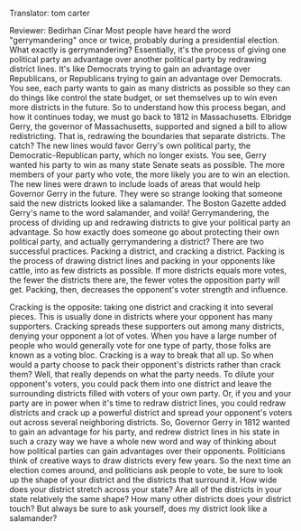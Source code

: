

Translator: tom carter

Reviewer: Bedirhan Cinar
Most people have heard the word &quot;gerrymandering&quot; once or twice,
probably during a presidential election.
What exactly is gerrymandering?
Essentially, it&#39;s the process of giving one political party an advantage over another political party
by redrawing district lines.
It&#39;s like Democrats trying to gain an advantage over Republicans,
or Republicans trying to gain an advantage over Democrats.
You see, each party wants to gain as many districts as possible
so they can do things like control the state budget,
or set themselves up to win even more districts in the future.
So to understand how this process began, and how it continues today,
we must go back to 1812 in Massachusetts. 
Elbridge Gerry, the governor of Massachusetts, supported and signed a bill to allow redistricting.
That is, redrawing the boundaries that separate districts.
The catch? The new lines would favor Gerry&#39;s own political party,
the Democratic-Republican party, which no longer exists.
You see, Gerry wanted his party to win as many state Senate seats as possible.
The more members of your party who vote, the more likely you are to win an election.
The new lines were drawn to include loads of areas that would help Governor Gerry in the future.
They were so strange looking that someone said the new districts looked like a salamander.
The Boston Gazette added Gerry&#39;s name to the word salamander,
and voilà! Gerrymandering,
the process of dividing up and redrawing districts to give your political party an advantage.
So how exactly does someone go about protecting their own political party,
and actually gerrymandering a district?
There are two successful practices.
Packing a district,
and cracking a district.
Packing is the process of drawing district lines and packing in your opponents like cattle,
into as few districts as possible.
If more districts equals more votes, the fewer the districts there are,
the fewer votes the opposition party will get.
Packing, then, decreases the opponent&#39;s voter strength and influence.

Cracking is the opposite:
taking one district and cracking it into several pieces.
This is usually done in districts where your opponent has many supporters.
Cracking spreads these supporters out among many districts,
denying your opponent a lot of votes.
When you have a large number of people who would generally vote for one type of party,
those folks are known as a voting bloc.
Cracking is a way to break that all up.
So when would a party choose to pack their opponent&#39;s districts rather than crack them?
Well, that really depends on what the party needs.
To dilute your opponent&#39;s voters, you could pack them into one district
and leave the surrounding districts filled with voters of your own party.
Or, if you and your party are in power when it&#39;s time to redraw district lines,
you could redraw districts and crack up a powerful district
and spread your opponent&#39;s voters out across several neighboring districts.
So, Governor Gerry in 1812 wanted to gain an advantage for his party,
and redrew district lines in his state in such a crazy way we have a whole new word
and way of thinking about how political parties can gain advantages over their opponents.
Politicians think of creative ways to draw districts every few years.
So the next time an election comes around,
and politicians ask people to vote,
be sure to look up the shape of your district and the districts that surround it.
How wide does your district stretch across your state?
Are all of the districts in your state relatively the same shape?
How many other districts does your district touch?
But always be sure to ask yourself,
does my district look like a salamander?
